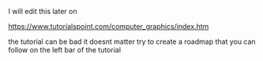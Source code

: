 I will edit this later on


https://www.tutorialspoint.com/computer_graphics/index.htm

the tutorial can be bad it doesnt matter try to create a roadmap that you can follow on the left bar of the tutorial
